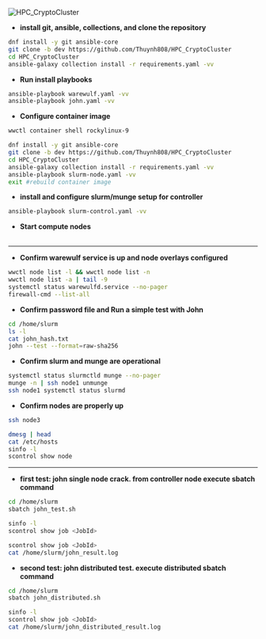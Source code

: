 ![HPC_CryptoCluster](https://i.imgur.com/31TiOpL.png)

- **install git, ansible, collections, and clone the repository**
```bash
dnf install -y git ansible-core
git clone -b dev https://github.com/Thuynh808/HPC_CryptoCluster
cd HPC_CryptoCluster
ansible-galaxy collection install -r requirements.yaml -vv
```
- **Run install playbooks**
```bash
ansible-playbook warewulf.yaml -vv
ansible-playbook john.yaml -vv
```
- **Configure container image**
```bash
wwctl container shell rockylinux-9
```
```bash
dnf install -y git ansible-core
git clone -b dev https://github.com/Thuynh808/HPC_CryptoCluster
cd HPC_CryptoCluster
ansible-galaxy collection install -r requirements.yaml -vv
ansible-playbook slurm-node.yaml -vv
exit #rebuild container image
```
- **install and configure slurm/munge setup for controller**
```bash
ansible-playbook slurm-control.yaml -vv
```
- **Start compute nodes**
<br><br>




















---

- **Confirm warewulf service is up and node overlays configured**
```bash
wwctl node list -l && wwctl node list -n
wwctl node list -a | tail -9
systemctl status warewulfd.service --no-pager
firewall-cmd --list-all
```

- **Confirm password file and Run a simple test with John**
```bash
cd /home/slurm
ls -l
cat john_hash.txt
john --test --format=raw-sha256
```

- **Confirm slurm and munge are operational**
```bash
systemctl status slurmctld munge --no-pager
munge -n | ssh node1 unmunge
ssh node1 systemctl status slurmd
```

- **Confirm nodes are properly up**
```bash
ssh node3
```
```bash
dmesg | head
cat /etc/hosts
sinfo -l
scontrol show node
```
---

- **first test: john single node crack. from controller node execute sbatch command**
```bash
cd /home/slurm
sbatch john_test.sh
```
```bash
sinfo -l
scontrol show job <JobId>
```
```bash
scontrol show job <JobId>
cat /home/slurm/john_result.log
```

- **second test: john distributed test.  execute distributed sbatch command**
```bash
cd /home/slurm
sbatch john_distributed.sh
```
```bash
sinfo -l
scontrol show job <JobId>
cat /home/slurm/john_distributed_result.log
```


